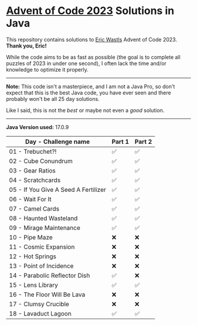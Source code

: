 # [Advent of Code 2023](https://adventofcode.com/2023) Solutions in Java

This repository contains solutions to [Eric Wastls](https://twitter.com/ericwastl) Advent of Code 2023.
<br>**Thank you, Eric!**

While the code aims to be as fast as possible (the goal is to complete all puzzles of 2023 in under one second),
I often lack the time and/or knowledge to optimize it properly.

<hr>

**Note:** This code isn't a masterpiece, and I am not a Java Pro, so don't expect that this is the best Java code,
you have ever seen and there probably won't be all 25 day solutions.

Like I said, this is not the *best* or maybe not even a *good* solution.

<hr>

**Java Version used:** 17.0.9

| Day - Challenge name                 | Part 1 | Part 2 |
|--------------------------------------|--------|--------|
| 01 - Trebuchet?!                     | ✅      | ✅      |
| 02 - Cube Conundrum                  | ✅      | ✅      |
| 03 - Gear Ratios                     | ✅      | ✅      |
| 04 - Scratchcards                    | ✅      | ✅      |
| 05 - If You Give A Seed A Fertilizer | ✅      | ✅      |
| 06 - Wait For It                     | ✅      | ✅      |
| 07 - Camel Cards                     | ✅      | ✅      |
| 08 - Haunted Wasteland               | ✅      | ✅      |
| 09 - Mirage Maintenance              | ✅      | ✅      |
| 10 - Pipe Maze                       | ❌      | ❌      |
| 11 - Cosmic Expansion                | ❌      | ❌      |
| 12 - Hot Springs                     | ❌      | ❌      |
| 13 - Point of Incidence              | ❌      | ❌      |
| 14 - Parabolic Reflector Dish        | ✅      | ❌      |
| 15 - Lens Library                    | ✅      | ✅      |
| 16 - The Floor Will Be Lava          | ❌      | ❌      |
| 17 - Clumsy Crucible                 | ❌      | ❌      |
| 18 - Lavaduct Lagoon                 | ✅      | ✅      |
